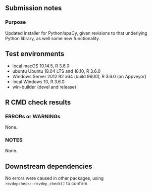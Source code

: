 ## Submission notes

### Purpose

Updated installer for Python/spaCy, given revisions to that underlying Python library, as well some new functionality.

## Test environments

* local macOS 10.14.5, R 3.6.0
* ubuntu Ubuntu 18.04 LTS and 18.10, R 3.6.0
* Windows Server 2012 R2 x64 (build 9600), R 3.6.0 (on Appveyor)
* local Windows 10, R 3.6.0
* win-builder (devel and release)

## R CMD check results

### ERRORs or WARNINGs

None.

### NOTES

None.

## Downstream dependencies

No errors were caused in other packages, using `revdepcheck::revdep_check()` to confirm.
